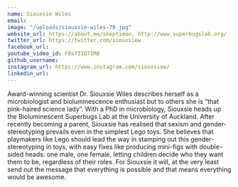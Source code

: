 ```yaml
---
name: Siouxsie Wiles
email: 
image: "/uploads/siouxsie-wiles-70.jpg"
website_url: https://about.me/skeptimoo, http://www.superbugslab.org/
twitter_url: https://twitter.com/siouxsiew
facebook_url: 
youtube_video_id: F8a731O7IM8
github_username: 
instagram_url: https://www.instagram.com/siouxsiew/
linkedin_url: 
---
```


Award-winning scientist Dr. Siouxsie Wiles describes herself as a microbiologist and bioluminescence enthusiast but to others she is “that pink-haired science lady”. With a PhD in microbiology, Siouxsie heads up the Bioluminescent Superbugs Lab at the University of Auckland. After recently becoming a parent, Siouxsie has realised that sexism and gender- stereotyping prevails even in the simplest Lego toys. She believes that playmakers like Lego should lead the way in stamping out this gender-stereotyping in toys, with easy fixes like producing mini-figs with double-sided heads: one male, one female, letting children decide who they want them to be, regardless of their roles. For Siouxsie it will, at the very least send out the message that everything is possible and that means everything would be awesome.
